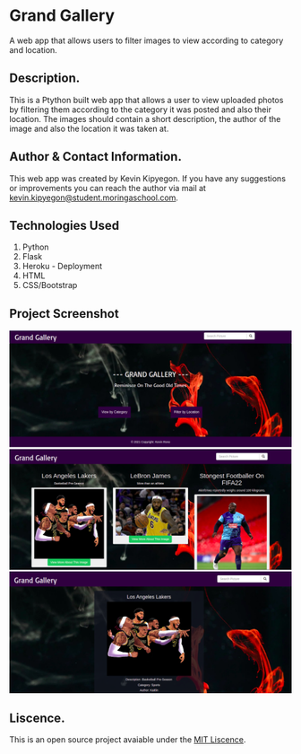 # Grand Gallery

A web app that allows users to filter images to view according to category and location. 

## Description.
This is a Ptython built web app that allows a user to view uploaded photos by filtering them according to the category it was posted and also their location. The images should contain a short description, the author of the image and also the location it was taken at.

## Author & Contact Information.
This web app was created by Kevin Kipyegon. If you have any suggestions or improvements you can reach the author via mail at kevin.kipyegon@student.moringaschool.com.

## Technologies Used
1. Python
2. Flask
3. Heroku - Deployment
4. HTML
5. CSS/Bootstrap

## Project Screenshot
![Home](assets/galleryhome.png)
![Category](assets/gallerycategory.png)
![Singlepic](assets/gallerysinglepic.png)

## Liscence.
This is an open source project avaiable under the [MIT Liscence](LISCENCE).